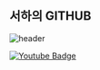 ## 서하의 GITHUB

![header](https://capsule-render.vercel.app/api?type=waving&color=gradient&customColorList=10&height=200&section=header&text=Welcome%20to%20Seoha's%20Github&fontSize=50&animation=twinkling)

[![Youtube Badge](https://img.shields.io/badge/Youtube-ff0000?style=flat-square&logo=youtube&link=https://youtu.be/m_Ef1_9OGG8?si=Ot4XaCxmvQcBDqcG)](https://www.youtube.com/c/kyleschool)
